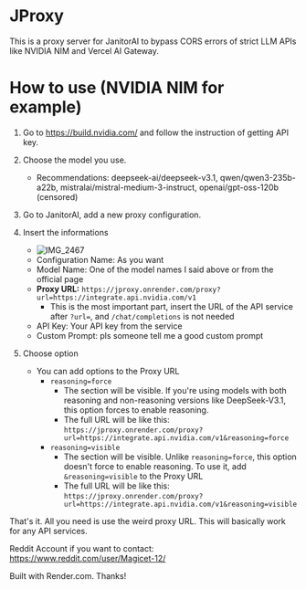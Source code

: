 # JProxy
This is a proxy server for JanitorAI to bypass CORS errors of strict LLM APIs like NVIDIA NIM and Vercel AI Gateway.

# How to use (NVIDIA NIM for example)
1. Go to https://build.nvidia.com/ and follow the instruction of getting API key.

2. Choose the model you use.
    - Recommendations: deepseek-ai/deepseek-v3.1, qwen/qwen3-235b-a22b, mistralai/mistral-medium-3-instruct, openai/gpt-oss-120b (censored)

4. Go to JanitorAI, add a new proxy configuration.

5. Insert the informations
    - ![IMG_2467](https://github.com/user-attachments/assets/39e59e94-a1b7-401f-aa92-4aa3070d2bff)
    - Configuration Name: As you want
    - Model Name: One of the model names I said above or from the official page
    - **Proxy URL:** `https://jproxy.onrender.com/proxy?url=https://integrate.api.nvidia.com/v1`
        - This is the most important part, insert the URL of the API service after `?url=`, and `/chat/completions` is not needed
    - API Key: Your API key from the service
    - Custom Prompt: pls someone tell me a good custom prompt
  
6. Choose option
    - You can add options to the Proxy URL
        - `reasoning=force`
            - The <think> section will be visible. If you're using models with both reasoning and non-reasoning versions like DeepSeek-V3.1, this option forces to enable reasoning.
            - The full URL will be like this: `https://jproxy.onrender.com/proxy?url=https://integrate.api.nvidia.com/v1&reasoning=force`
        - `reasoning=visible`
            - The <think> section will be visible. Unlike `reasoning=force`, this option doesn't force to enable reasoning. To use it, add `&reasoning=visible` to the Proxy URL
            - The full URL will be like this: `https://jproxy.onrender.com/proxy?url=https://integrate.api.nvidia.com/v1&reasoning=visible`

That's it. All you need is use the weird proxy URL. This will basically work for any API services.

Reddit Account if you want to contact: https://www.reddit.com/user/Magicet-12/

Built with Render.com. Thanks!
